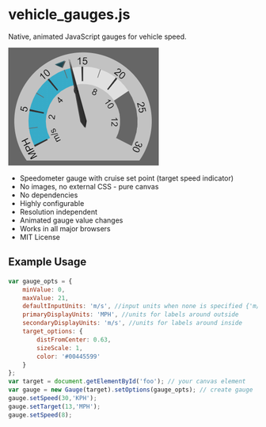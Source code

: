 vehicle_gauges.js
========

Native, animated JavaScript gauges for vehicle speed.

![gauge1](assets/gauge1.png)

 * Speedometer gauge with cruise set point (target speed indicator)
 * No images, no external CSS - pure canvas
 * No dependencies
 * Highly configurable
 * Resolution independent
 * Animated gauge value changes
 * Works in all major browsers
 * MIT License

## Example Usage

```javascript
var gauge_opts = {
    minValue: 0,
    maxValue: 21,
    defaultInputUnits: 'm/s', //input units when none is specified {'m/s','MPH','KPH'}
    primaryDisplayUnits: 'MPH', //units for labels around outside
    secondaryDisplayUnits: 'm/s', //units for labels around inside
    target_options: {
        distFromCenter: 0.63,
        sizeScale: 1,
        color: '#00445599'    
    }
};
var target = document.getElementById('foo'); // your canvas element
var gauge = new Gauge(target).setOptions(gauge_opts); // create gauge
gauge.setSpeed(30,'KPH');
gauge.setTarget(13,'MPH');
gauge.setSpeed(8);
```
